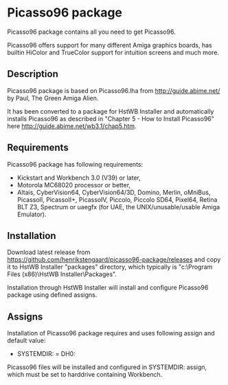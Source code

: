 # Picasso96 package

Picasso96 package contains all you need to get Picasso96.

Picasso96 offers support for many different Amiga graphics boards, has builtin HiColor and TrueColor support for intuition screens and much
more.

## Description

Picasso96 package is based on Picasso96.lha from http://guide.abime.net/ by Paul, The Green Amiga Alien.

It has been converted to a package for HstWB Installer and automatically installs Picasso96 as described in "Chapter 5 - How to Install Picasso96" here http://guide.abime.net/wb3.1/chap5.htm.

## Requirements

Picasso96 package has following requirements:

- Kickstart and Workbench 3.0 (V39) or later,
- Motorola MC68020 processor or better,
- Altais, CyberVision64, CyberVision64/3D, Domino, Merlin, oMniBus,
  PicassoII, PicassoII+, PicassoIV, Piccolo, Piccolo SD64, Pixel64,
  Retina BLT Z3, Spectrum or uaegfx (for UAE, the UNIX/unusable/usable
  Amiga Emulator).

## Installation

Download latest release from https://github.com/henrikstengaard/picasso96-package/releases and copy it to HstWB Installer "packages" directory, which typically is "c:\Program Files (x86)\HstWB Installer\Packages".

Installation through HstWB Installer will install and configure Picasso96 package using defined assigns.

## Assigns

Installation of Picasso96 package requires and uses following assign and default value:

- SYSTEMDIR: = DH0:

Picasso96 files will be installed and configured in SYSTEMDIR: assign, which must be set to harddrive containing Workbench.